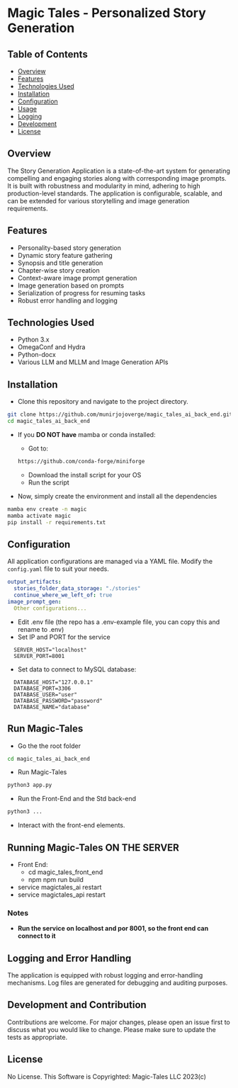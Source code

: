 # Magic Tales - Personalized Story Generation

## Table of Contents

- [Overview](#overview)
- [Features](#features)
- [Technologies Used](#technologies-used)
- [Installation](#installation)
- [Configuration](#configuration)
- [Usage](#run-magic-tales)
- [Logging](#logging)
- [Development](#development)
- [License](#license)

## Overview

The Story Generation Application is a state-of-the-art system for generating compelling and engaging stories along with corresponding image prompts. It is built with robustness and modularity in mind, adhering to high production-level standards. The application is configurable, scalable, and can be extended for various storytelling and image generation requirements.

## Features

- Personality-based story generation
- Dynamic story feature gathering
- Synopsis and title generation
- Chapter-wise story creation
- Context-aware image prompt generation
- Image generation based on prompts
- Serialization of progress for resuming tasks
- Robust error handling and logging

## Technologies Used

- Python 3.x
- OmegaConf and Hydra
- Python-docx
- Various LLM and MLLM and Image Generation APIs

## Installation

- Clone this repository and navigate to the project directory. 
```bash
git clone https://github.com/munirjojoverge/magic_tales_ai_back_end.git
cd magic_tales_ai_back_end
```
- If you **DO NOT have** mamba or conda installed:
    - Got to:
    ```bash
    https://github.com/conda-forge/miniforge
    ```
    - Download the install script for your OS
    - Run the script

- Now, simply create the environment and install all the dependencies
```bash
mamba env create -n magic
mamba activate magic
pip install -r requirements.txt
```
## Configuration

All application configurations are managed via a YAML file. Modify the `config.yaml` file to suit your needs.

```yaml
output_artifacts:
  stories_folder_data_storage: "./stories"
  continue_where_we_left_of: true
image_prompt_gen:
  Other configurations...
```

- Edit .env file (the repo has a .env-example file, you can copy this and rename to .env)
- Set IP and PORT for the service

```
  SERVER_HOST="localhost"
  SERVER_PORT=8001
```

- Set data to connect to MySQL database: 

```
  DATABASE_HOST="127.0.0.1"
  DATABASE_PORT=3306
  DATABASE_USER="user"
  DATABASE_PASSWORD="password"
  DATABASE_NAME="database"
```

## Run Magic-Tales

- Go the the root folder
```bash
cd magic_tales_ai_back_end
```
- Run Magic-Tales
```python
python3 app.py
```
- Run the Front-End and the Std back-end
```python
python3 ...
```
- Interact with the front-end elements.

## Running Magic-Tales ON THE SERVER
- Front End:
  - cd magic_tales_front_end
  - npm npm run build
- service magictales_ai restart
- service magictales_api restart

### Notes
- **Run the service on localhost and por 8001, so the front end can connect to it**


## Logging and Error Handling

The application is equipped with robust logging and error-handling mechanisms. Log files are generated for debugging and auditing purposes.

## Development and Contribution

Contributions are welcome. For major changes, please open an issue first to discuss what you would like to change. Please make sure to update the tests as appropriate.

## License

No License. This Software is Copyrighted: Magic-Tales LLC 2023(c) 
